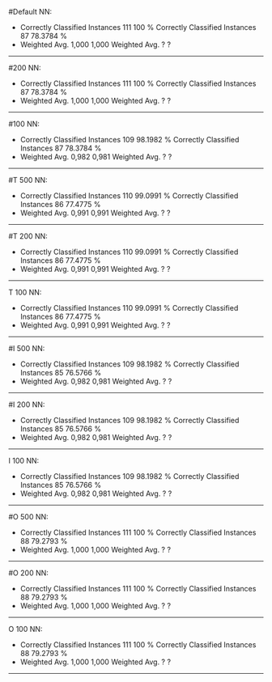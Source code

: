 #Default NN:
* Correctly Classified Instances         111              100      %
Correctly Classified Instances          87               78.3784 %
* Weighted Avg. 1,000 1,000
Weighted Avg. ? ?
---- 

#200 NN:
* Correctly Classified Instances         111              100      %
Correctly Classified Instances          87               78.3784 %
* Weighted Avg. 1,000 1,000
Weighted Avg. ? ?
---- 

#100 NN:
* Correctly Classified Instances         109               98.1982 %
Correctly Classified Instances          87               78.3784 %
* Weighted Avg. 0,982 0,981
Weighted Avg. ? ?
---- 

#T 500 NN:
* Correctly Classified Instances         110               99.0991 %
Correctly Classified Instances          86               77.4775 %
* Weighted Avg. 0,991 0,991
Weighted Avg. ? ?
---- 

#T 200 NN:
* Correctly Classified Instances         110               99.0991 %
Correctly Classified Instances          86               77.4775 %
* Weighted Avg. 0,991 0,991
Weighted Avg. ? ?
---- 

T 100 NN:
* Correctly Classified Instances         110               99.0991 %
Correctly Classified Instances          86               77.4775 %
* Weighted Avg. 0,991 0,991
Weighted Avg. ? ?
---- 

#I 500 NN:
* Correctly Classified Instances         109               98.1982 %
Correctly Classified Instances          85               76.5766 %
* Weighted Avg. 0,982 0,981
Weighted Avg. ? ?
---- 

#I 200 NN:
* Correctly Classified Instances         109               98.1982 %
Correctly Classified Instances          85               76.5766 %
* Weighted Avg. 0,982 0,981
Weighted Avg. ? ?
---- 

I 100 NN:
* Correctly Classified Instances         109               98.1982 %
Correctly Classified Instances          85               76.5766 %
* Weighted Avg. 0,982 0,981
Weighted Avg. ? ?
---- 

#O 500 NN:
* Correctly Classified Instances         111              100      %
Correctly Classified Instances          88               79.2793 %
* Weighted Avg. 1,000 1,000
Weighted Avg. ? ?
---- 

#O 200 NN:
* Correctly Classified Instances         111              100      %
Correctly Classified Instances          88               79.2793 %
* Weighted Avg. 1,000 1,000
Weighted Avg. ? ?
---- 

O 100 NN:
* Correctly Classified Instances         111              100      %
Correctly Classified Instances          88               79.2793 %
* Weighted Avg. 1,000 1,000
Weighted Avg. ? ?
---- 

